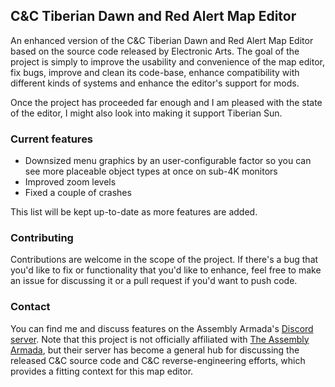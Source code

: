 ## C&C Tiberian Dawn and Red Alert Map Editor

An enhanced version of the C&C Tiberian Dawn and Red Alert Map Editor based on the source code released by Electronic Arts.
The goal of the project is simply to improve the usability and convenience of the map editor, fix bugs, improve and clean its code-base,
enhance compatibility with different kinds of systems and enhance the editor's support for mods.

Once the project has proceeded far enough and I am pleased with the state of the editor, I might also look into making it support Tiberian Sun.

### Current features

* Downsized menu graphics by an user-configurable factor so you can see more placeable object types at once on sub-4K monitors
* Improved zoom levels
* Fixed a couple of crashes

This list will be kept up-to-date as more features are added.

### Contributing

Contributions are welcome in the scope of the project. If there's a bug that you'd like to fix or functionality that you'd like to enhance, feel free to make an issue for discussing it or a pull request if you'd want to push code.

### Contact

You can find me and discuss features on the Assembly Armada's [Discord server](https://discord.gg/UnWK2Tw). Note that this project is not officially affiliated with [The Assembly Armada](https://github.com/TheAssemblyArmada), but their server has become a general hub for discussing the released C&C source code and C&C reverse-engineering efforts, which provides a fitting context for this map editor.
